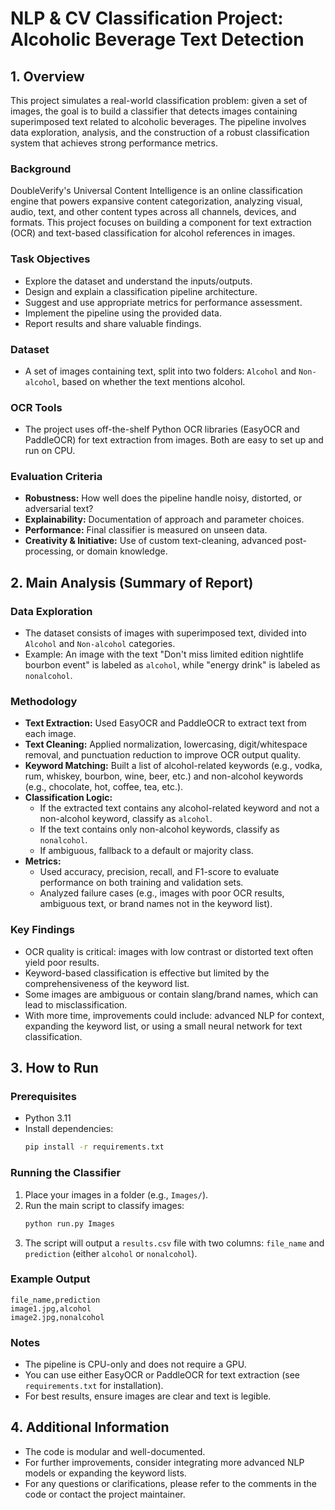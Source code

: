 # NLP & CV Classification Project: Alcoholic Beverage Text Detection

## 1. Overview

This project simulates a real-world classification problem: given a set of images, the goal is to build a classifier that detects images containing superimposed text related to alcoholic beverages. The pipeline involves data exploration, analysis, and the construction of a robust classification system that achieves strong performance metrics.

### Background
DoubleVerify's Universal Content Intelligence is an online classification engine that powers expansive content categorization, analyzing visual, audio, text, and other content types across all channels, devices, and formats. This project focuses on building a component for text extraction (OCR) and text-based classification for alcohol references in images.

### Task Objectives
- Explore the dataset and understand the inputs/outputs.
- Design and explain a classification pipeline architecture.
- Suggest and use appropriate metrics for performance assessment.
- Implement the pipeline using the provided data.
- Report results and share valuable findings.

### Dataset
- A set of images containing text, split into two folders: `Alcohol` and `Non-alcohol`, based on whether the text mentions alcohol.

### OCR Tools
- The project uses off-the-shelf Python OCR libraries (EasyOCR and PaddleOCR) for text extraction from images. Both are easy to set up and run on CPU.

### Evaluation Criteria
- **Robustness:** How well does the pipeline handle noisy, distorted, or adversarial text?
- **Explainability:** Documentation of approach and parameter choices.
- **Performance:** Final classifier is measured on unseen data.
- **Creativity & Initiative:** Use of custom text-cleaning, advanced post-processing, or domain knowledge.

## 2. Main Analysis (Summary of Report)

### Data Exploration
- The dataset consists of images with superimposed text, divided into `Alcohol` and `Non-alcohol` categories.
- Example: An image with the text "Don't miss limited edition nightlife bourbon event" is labeled as `alcohol`, while "energy drink" is labeled as `nonalcohol`.

### Methodology
- **Text Extraction:** Used EasyOCR and PaddleOCR to extract text from each image.
- **Text Cleaning:** Applied normalization, lowercasing, digit/whitespace removal, and punctuation reduction to improve OCR output quality.
- **Keyword Matching:** Built a list of alcohol-related keywords (e.g., vodka, rum, whiskey, bourbon, wine, beer, etc.) and non-alcohol keywords (e.g., chocolate, hot, coffee, tea, etc.).
- **Classification Logic:**
  - If the extracted text contains any alcohol-related keyword and not a non-alcohol keyword, classify as `alcohol`.
  - If the text contains only non-alcohol keywords, classify as `nonalcohol`.
  - If ambiguous, fallback to a default or majority class.
- **Metrics:**
  - Used accuracy, precision, recall, and F1-score to evaluate performance on both training and validation sets.
  - Analyzed failure cases (e.g., images with poor OCR results, ambiguous text, or brand names not in the keyword list).

### Key Findings
- OCR quality is critical: images with low contrast or distorted text often yield poor results.
- Keyword-based classification is effective but limited by the comprehensiveness of the keyword list.
- Some images are ambiguous or contain slang/brand names, which can lead to misclassification.
- With more time, improvements could include: advanced NLP for context, expanding the keyword list, or using a small neural network for text classification.

## 3. How to Run

### Prerequisites
- Python 3.11
- Install dependencies:
  ```bash
  pip install -r requirements.txt
  ```

### Running the Classifier
1. Place your images in a folder (e.g., `Images/`).
2. Run the main script to classify images:
   ```bash
   python run.py Images
   ```
3. The script will output a `results.csv` file with two columns: `file_name` and `prediction` (either `alcohol` or `nonalcohol`).

### Example Output
```
file_name,prediction
image1.jpg,alcohol
image2.jpg,nonalcohol
```

### Notes
- The pipeline is CPU-only and does not require a GPU.
- You can use either EasyOCR or PaddleOCR for text extraction (see `requirements.txt` for installation).
- For best results, ensure images are clear and text is legible.

## 4. Additional Information
- The code is modular and well-documented.
- For further improvements, consider integrating more advanced NLP models or expanding the keyword lists.
- For any questions or clarifications, please refer to the comments in the code or contact the project maintainer. 
